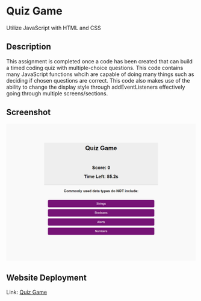 # Quiz Game

Utilize JavaScript with HTML and CSS

## Description

This assignment is completed once a code has been created that can build a timed coding quiz with multiple-choice questions. This code contains many JavaScript functions whcih are capable of doing many things such as deciding if chosen questions are correct. This code also makes use of the ability to change the display style through addEventListeners effectively going through multiple screens/sections.

## Screenshot

![Final screenshot of the assignment.](Final%20deployment.png)

## Website Deployment

Link: [Quiz Game](https://mrgnoblennon.github.io/Quiz-Time/)
